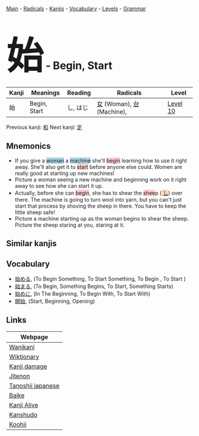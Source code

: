 <style> bigfont {font-size: 100px}</style>
[Main](../README.md) -
[Radicals](../radicals.md) -
[Kanjis](../kanjis.md) -
[Vocabulary](../vocabulary.md) -
[Levels](../levels.md) -
[Grammar](../grammar.md)
# <bigfont> 始</bigfont> - Begin, Start 

| Kanji | Meanings | Reading | Radicals | Level |
| --- | --- | --- | --- | --- |
| 始 | Begin, Start | し, はじ | [女](../radicals/女.md) (Woman), [台](../radicals/台.md) (Machine),  | [Level 10](../levels/wk_level10.md) |

Previous kanji: [和](和.md) Next kanji: [定](定.md) 

## Mnemonics
 * If you give a <span style="background-color:#ADD8E6"> woman</span> a <span style="background-color:#ADD8E6"> machine</span> she'll <span style="background-color:#ffcccb"> begin</span> learning how to use it right away. She'll also get it to <span style="background-color:#ffcccb"> start</span> before anyone else could. Women are really good at starting up new machines!
* Picture a woman seeing a new machine and beginning work on it right away to see how she can start it up.
* Actually, before she can <span style="background-color:#ffcccb"> begin</span>, she has to shear the <span style="background-color:#ffcccb"> shee</span>p (<span style="background-color:#fed8b1"> [し](https://jisho.org/search/し)</span>) over there. The machine is going to turn wool into yarn, but you can't just start that process by shoving the sheep in there. You have to keep the little sheep safe!
* Picture a machine starting up as the woman begins to shear the sheep. Picture the sheep staring at you, staring at it.


## Similar kanjis
 


## Vocabulary
 * [始める](../vocabulary/始.md), (To Begin Something, To Start Something, To Begin , To Start )
* [始まる](../vocabulary/始.md), (To Begin, Something Begins, To Start, Something Starts)
* [始めに](../vocabulary/始.md), (In The Beginning, To Begin With, To Start With)
* [開始](../vocabulary/始.md), (Start, Beginning, Opening)



## Links 

| Webpage |
| --- |
| [Wanikani          ](https://www.wanikani.com/kanji/始) |
| [Wiktionary        ](https://en.wiktionary.org/wiki/始) |
| [Kanji damage      ](http://www.kanjidamage.com/kanji/search?utf8=✓&q=始) |
| [Jitenon           ](https://jitenon.com/kanji/始) |
| [Tanoshii japanese ](https://www.tanoshiijapanese.com/dictionary/kanji.cfm?k=始) |
| [Baike             ](https://baike.baidu.com/item/始) |
| [Kanji Alive       ](https://app.kanjialive.com/始) |
| [Kanshudo          ](https://www.kanshudo.com/searchmn?q=始) |
| [Koohii            ](https://kanji.koohii.com/study/kanji/始) |
